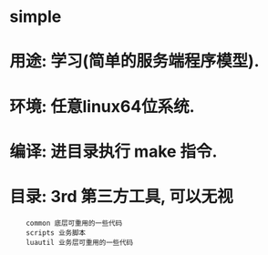 # simple
# 用途: 学习(简单的服务端程序模型).
# 环境: 任意linux64位系统.
# 编译: 进目录执行 make 指令.
# 目录: 3rd 第三方工具, 可以无视
		common 底层可重用的一些代码
		scripts 业务脚本
		luautil 业务层可重用的一些代码
